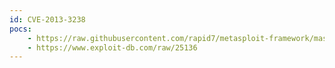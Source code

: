 ```yaml
---
id: CVE-2013-3238
pocs:
    - https://raw.githubusercontent.com/rapid7/metasploit-framework/master/modules/exploits/multi/http/phpmyadmin_preg_replace.rb
    - https://www.exploit-db.com/raw/25136
---
```

